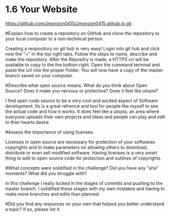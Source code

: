 # 1.6 Your Website 

https://github.com/Jmonzon0415/Jmonzon0415.github.io.git 

#Explain how to create a repository on GitHub and clone the repository to your local computer to a non-technical person.

Creating a reopository on git hub is very easy! Login into git hub and click new the "+" in the top right tabs. Follow the steps to name, describe and make the repository. After the Repositry is made, a HTTPS url will be available to copy to the the bottom right. Open the command terminal and paste the Url into the proper Folder. You will now have a copy of the master branch saved on your computer. 

#Describe what open source means.
What do you think about Open Source? Does it make you nervous or protective? Does it feel like utopia? 

I find open code source to be a very cool and excited aspect of Software development. Its is a great refrence and tool for people like myself to see the actual code and how it works. It does feel like a utopia, an area where everyone uploads their own projects and ideas and people can play and edit to thier hearts desire


#Assess the importance of using licenses.

Licenses in open source are necessary for protection of your softwares copyrights and to make parameters on allowing others to download, distribute or even sell modified software. Having licenses is a very smart thing to add to open source code for protection and outlines of copyrights. 


#What concepts were solidified in the challenge? Did you have any "aha" moments? What did you struggle with?

In this challenge I really locked in the stages of commits and pushing to the master branch. I solidified these stages with my own mistakes and having to make more branches and edits than planned.



#Did you find any resources on your own that helped you better understand a topic? If so, please list it.